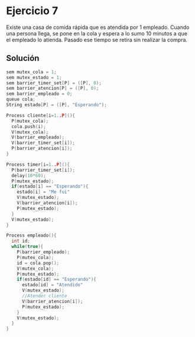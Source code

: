 Ejercicio 7
======
Existe una casa de comida rápida que es atendida por 1 empleado. Cuando una persona
llega, se pone en la cola y espera a lo sumo 10 minutos a que el empleado lo atienda. Pasado
ese tiempo se retira sin realizar la compra.

Solución
------
```c++
sem mutex_cola = 1;
sem mutex_estado = 1;
sem barrier_timer_set[P] = ([P], 0);
sem barrier_atencion[P] = ([P], 0);
sem barrier_empleado = 0;
queue cola;
String estado[P] = ([P], "Esperando");

Process cliente[i=1..P](){
  P(mutex_cola);
  cola.push(i);
  V(mutex_cola);
  V(barrier_empleado);
  V(barrier_timer_set[i]);
  P(barrier_atencion[i]);
}

Process timer[i=1..P](){
  P(barrier_timer_set[i]);
  delay(10*60);
  P(mutex_estado);
  if(estado[i] == "Esperando"){
    estado[i] = "Me fui"
    V(mutex_estado);
    V(barrier_atencion[i]);
    P(mutex_estado);
  }
  V(mutex_estado);
}

Process empleado(){
  int id;
  while(true){
    P(barrier_empleado);
    P(mutex_cola);
    id = cola.pop();
    V(mutex_cola);
    P(mutex_estado);
    if(estado[id] == "Esperando"){
      estado[id] = "Atendido"
      V(mutex_estado);
      //Atender cliente
      V(barrier_atencion[i]);
      P(mutex_estado);
    }
    V(mutex_estado);
  }
}
```
